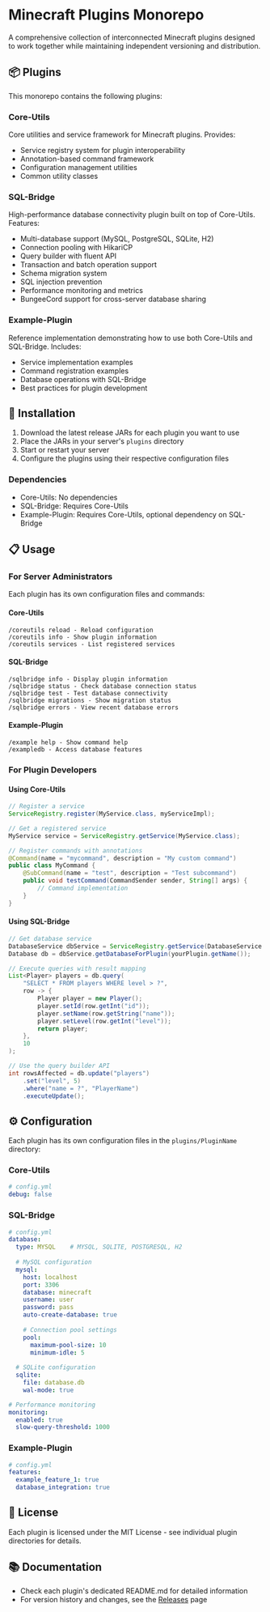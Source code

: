# Minecraft Plugins Monorepo

A comprehensive collection of interconnected Minecraft plugins designed to work together while maintaining independent versioning and distribution.

## 📦 Plugins

This monorepo contains the following plugins:

### Core-Utils

Core utilities and service framework for Minecraft plugins. Provides:
- Service registry system for plugin interoperability
- Annotation-based command framework
- Configuration management utilities
- Common utility classes

### SQL-Bridge

High-performance database connectivity plugin built on top of Core-Utils. Features:
- Multi-database support (MySQL, PostgreSQL, SQLite, H2)
- Connection pooling with HikariCP
- Query builder with fluent API
- Transaction and batch operation support
- Schema migration system
- SQL injection prevention
- Performance monitoring and metrics
- BungeeCord support for cross-server database sharing

### Example-Plugin

Reference implementation demonstrating how to use both Core-Utils and SQL-Bridge. Includes:
- Service implementation examples
- Command registration examples
- Database operations with SQL-Bridge
- Best practices for plugin development

## 🚀 Installation

1. Download the latest release JARs for each plugin you want to use
2. Place the JARs in your server's `plugins` directory
3. Start or restart your server
4. Configure the plugins using their respective configuration files

### Dependencies

- Core-Utils: No dependencies
- SQL-Bridge: Requires Core-Utils
- Example-Plugin: Requires Core-Utils, optional dependency on SQL-Bridge

## 📋 Usage

### For Server Administrators

Each plugin has its own configuration files and commands:

#### Core-Utils
```
/coreutils reload - Reload configuration
/coreutils info - Show plugin information
/coreutils services - List registered services
```

#### SQL-Bridge
```
/sqlbridge info - Display plugin information
/sqlbridge status - Check database connection status
/sqlbridge test - Test database connectivity
/sqlbridge migrations - Show migration status
/sqlbridge errors - View recent database errors
```

#### Example-Plugin
```
/example help - Show command help
/exampledb - Access database features
```

### For Plugin Developers

#### Using Core-Utils
```java
// Register a service
ServiceRegistry.register(MyService.class, myServiceImpl);

// Get a registered service
MyService service = ServiceRegistry.getService(MyService.class);

// Register commands with annotations
@Command(name = "mycommand", description = "My custom command")
public class MyCommand {
    @SubCommand(name = "test", description = "Test subcommand")
    public void testCommand(CommandSender sender, String[] args) {
        // Command implementation
    }
}
```

#### Using SQL-Bridge
```java
// Get database service
DatabaseService dbService = ServiceRegistry.getService(DatabaseService.class);
Database db = dbService.getDatabaseForPlugin(yourPlugin.getName());

// Execute queries with result mapping
List<Player> players = db.query(
    "SELECT * FROM players WHERE level > ?",
    row -> {
        Player player = new Player();
        player.setId(row.getInt("id"));
        player.setName(row.getString("name"));
        player.setLevel(row.getInt("level"));
        return player;
    },
    10
);

// Use the query builder API
int rowsAffected = db.update("players")
    .set("level", 5)
    .where("name = ?", "PlayerName")
    .executeUpdate();
```

## ⚙️ Configuration

Each plugin has its own configuration files in the `plugins/PluginName` directory:

### Core-Utils
```yaml
# config.yml
debug: false
```

### SQL-Bridge
```yaml
# config.yml
database:
  type: MYSQL    # MYSQL, SQLITE, POSTGRESQL, H2
  
  # MySQL configuration
  mysql:
    host: localhost
    port: 3306
    database: minecraft
    username: user
    password: pass
    auto-create-database: true
    
    # Connection pool settings
    pool:
      maximum-pool-size: 10
      minimum-idle: 5
    
  # SQLite configuration
  sqlite:
    file: database.db
    wal-mode: true

# Performance monitoring
monitoring:
  enabled: true
  slow-query-threshold: 1000
```

### Example-Plugin
```yaml
# config.yml
features:
  example_feature_1: true
  database_integration: true
```

## 📄 License

Each plugin is licensed under the MIT License - see individual plugin directories for details.

## 📚 Documentation

- Check each plugin's dedicated README.md for detailed information
- For version history and changes, see the [Releases](../../releases) page